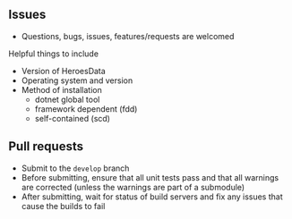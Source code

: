 ## Issues
- Questions, bugs, issues, features/requests are welcomed

Helpful things to include
- Version of HeroesData
- Operating system and version
- Method of installation
  - dotnet global tool
  - framework dependent (fdd)
  - self-contained (scd)

## Pull requests
- Submit to the `develop` branch
- Before submitting, ensure that all unit tests pass and that all warnings are corrected (unless the warnings are part of a submodule)
- After submitting, wait for status of build servers and fix any issues that cause the builds to fail
